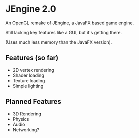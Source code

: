 # JEngine 2.0
An OpenGL remake of JEngine, a JavaFX based game engine.

Still lacking key features like a GUI, but it's getting there. 

(Uses much less memory than the JavaFX version).

## Features (so far)
- 2D vertex rendering
- Shader loading
- Texture loading
- Simple lighting

## Planned Features
- 3D Rendering
- Physics
- Audio
- Networking?